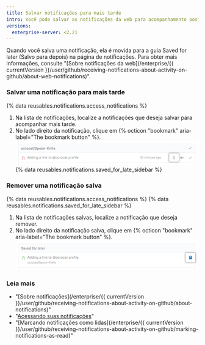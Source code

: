```yaml
---
title: Salvar notificações para mais tarde
intro: Você pode salvar as notificações da web para acompanhamento posterior.
versions:
  enterprise-server: <2.21
---
```


Quando você salva uma notificação, ela é movida para a guia Saved for later (Salvo para depois) na página de notificações. Para obter mais informações, consulte "[Sobre notificações da web](/enterprise/{{ currentVersion }}/user/github/receiving-notifications-about-activity-on-github/about-web-notifications)".

### Salvar uma notificação para mais tarde

{% data reusables.notifications.access_notifications %}
1. Na lista de notificações, localize a notificações que deseja salvar para acompanhar mais tarde.
1. No lado direito da notificação, clique em
{% octicon "bookmark" aria-label="The bookmark button" %}.
![Botão para salvar uma notificação](/assets/images/help/notifications/save_notification.png)
{% data reusables.notifications.saved_for_late_sidebar %}

### Remover uma notificação salva

{% data reusables.notifications.access_notifications %}
{% data reusables.notifications.saved_for_late_sidebar %}
1. Na lista de notificações salvas, localize a notificação que deseja remover.
1. No lado direito da notificação salva, clique em {% octicon "bookmark" aria-label="The bookmark button" %}. ![Botão para remover uma notificação salva](/assets/images/help/notifications/remove-saved-notification.png)

### Leia mais

- "[Sobre notificações](/enterprise/{{ currentVersion }}/user/github/receiving-notifications-about-activity-on-github/about-notifications)"
- "[Acessando suas notificações](/enterprise/{}/user/github/receiving-notifications-about-activity-on-github/accessing-your-notifications)"
- "[Marcando notificações como lidas](/enterprise/{{ currentVersion }}/user/github/receiving-notifications-about-activity-on-github/marking-notifications-as-read)"
